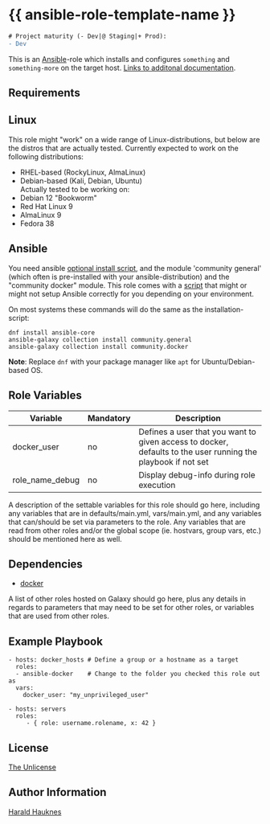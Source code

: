 {{ ansible-role-template-name }}
================================
```diff
# Project maturity (- Dev|@ Staging|+ Prod):
- Dev
```
This is an [Ansible](https://www.ansible.com/)-role which installs and configures `something` and `something-more` on the target host. [Links to additonal documentation](htts://www.google.com).

Requirements
------------
## Linux
This role might "work" on a wide range of Linux-distributions, but below are the distros that are actually tested.
Currently expected to work on the following distributions:
- RHEL-based (RockyLinux, AlmaLinux)
- Debian-based (Kali, Debian, Ubuntu)  
Actually tested to be working on:
- Debian 12 "Bookworm"
- Red Hat Linux 9
- AlmaLinux 9
- Fedora 38

## Ansible
You need ansible [optional install script](./templates/install_ansible.sh), and the module 'community general' (which often is pre-installed with your ansible-distribution) and the "community docker" module.
This role comes with a [script](./install_ansible.sh) that might or might not setup Ansible correctly for you depending
on your environment.

On most systems these commands will do the same as the installation-script:
```
dnf install ansible-core
ansible-galaxy collection install community.general
ansible-galaxy collection install community.docker
```
**Note**: Replace `dnf` with your package manager like `apt` for Ubuntu/Debian-based OS.


Role Variables
--------------
| Variable        | Mandatory | Description |
| --------------- | --------- | ----------- |
| docker_user     | no        | Defines a user that you want to given access to docker, defaults to the user running the playbook if not set |
| role_name_debug | no        | Display debug-info during role execution |

A description of the settable variables for this role should go here, including any variables that are in defaults/main.yml, vars/main.yml, and any variables that can/should be set via parameters to the role. Any variables that are read from other roles and/or the global scope (ie. hostvars, group vars, etc.) should be mentioned here as well.

Dependencies
------------

- [docker](https://github.com/harahauk/ansible-docker)

A list of other roles hosted on Galaxy should go here, plus any details in regards to parameters that may need to be set for other roles, or variables that are used from other roles.

Example Playbook
----------------
    - hosts: docker_hosts # Define a group or a hostname as a target
      roles:
      - ansible-docker    # Change to the folder you checked this role out as
      vars:
        docker_user: "my_unprivileged_user"

    - hosts: servers
      roles:
         - { role: username.rolename, x: 42 }

License
-------

[The Unlicense](./LICENSE)


Author Information
------------------

[Harald Hauknes](https://github.com/harahauk)
